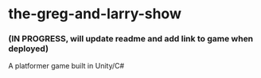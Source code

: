 # the-greg-and-larry-show 
### (IN PROGRESS, will update readme and add link to game when deployed)

A platformer game built in Unity/C#
